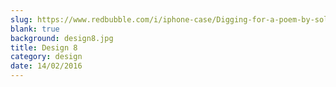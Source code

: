 ```yaml
---
slug: https://www.redbubble.com/i/iphone-case/Digging-for-a-poem-by-solo244/13079267.PM7U2
blank: true
background: design8.jpg
title: Design 8
category: design
date: 14/02/2016
---
```

